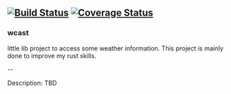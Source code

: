 [![Build Status](https://travis-ci.org/asuivelentine/wcast.svg?branch=info)](https://travis-ci.org/asuivelentine/wcast) [![Coverage Status](https://coveralls.io/repos/github/asuivelentine/wcast/badge.svg?branch=info)](https://coveralls.io/github/asuivelentine/wcast?branch=info)
---

### wcast ###

little lib project to access some weather information.
This project is mainly done to improve my rust skills.

--

Description: TBD
